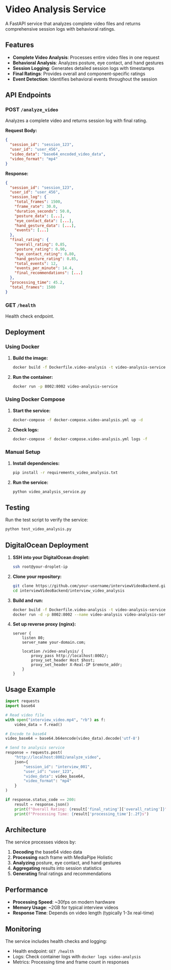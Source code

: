 # Video Analysis Service

A FastAPI service that analyzes complete video files and returns comprehensive session logs with behavioral ratings.

## Features

- **Complete Video Analysis**: Processes entire video files in one request
- **Behavioral Analysis**: Analyzes posture, eye contact, and hand gestures
- **Session Logging**: Generates detailed session logs with timestamps
- **Final Ratings**: Provides overall and component-specific ratings
- **Event Detection**: Identifies behavioral events throughout the session

## API Endpoints

### POST `/analyze_video`
Analyzes a complete video and returns session log with final rating.

**Request Body:**
```json
{
  "session_id": "session_123",
  "user_id": "user_456", 
  "video_data": "base64_encoded_video_data",
  "video_format": "mp4"
}
```

**Response:**
```json
{
  "session_id": "session_123",
  "user_id": "user_456",
  "session_log": {
    "total_frames": 1500,
    "frame_rate": 30.0,
    "duration_seconds": 50.0,
    "posture_data": [...],
    "eye_contact_data": [...],
    "hand_gesture_data": [...],
    "events": [...]
  },
  "final_rating": {
    "overall_rating": 0.85,
    "posture_rating": 0.90,
    "eye_contact_rating": 0.80,
    "hand_gesture_rating": 0.85,
    "total_events": 12,
    "events_per_minute": 14.4,
    "final_recommendations": [...]
  },
  "processing_time": 45.2,
  "total_frames": 1500
}
```

### GET `/health`
Health check endpoint.

## Deployment

### Using Docker

1. **Build the image:**
   ```bash
   docker build -f Dockerfile.video-analysis -t video-analysis-service .
   ```

2. **Run the container:**
   ```bash
   docker run -p 8002:8002 video-analysis-service
   ```

### Using Docker Compose

1. **Start the service:**
   ```bash
   docker-compose -f docker-compose.video-analysis.yml up -d
   ```

2. **Check logs:**
   ```bash
   docker-compose -f docker-compose.video-analysis.yml logs -f
   ```

### Manual Setup

1. **Install dependencies:**
   ```bash
   pip install -r requirements_video_analysis.txt
   ```

2. **Run the service:**
   ```bash
   python video_analysis_service.py
   ```

## Testing

Run the test script to verify the service:

```bash
python test_video_analysis.py
```

## DigitalOcean Deployment

1. **SSH into your DigitalOcean droplet:**
   ```bash
   ssh root@your-droplet-ip
   ```

2. **Clone your repository:**
   ```bash
   git clone https://github.com/your-username/interviewVideoBackend.git
   cd interviewVideoBackend/interview_video_analysis
   ```

3. **Build and run:**
   ```bash
   docker build -f Dockerfile.video-analysis -t video-analysis-service .
   docker run -d -p 8002:8002 --name video-analysis video-analysis-service
   ```

4. **Set up reverse proxy (nginx):**
   ```nginx
   server {
       listen 80;
       server_name your-domain.com;
       
       location /video-analysis/ {
           proxy_pass http://localhost:8002/;
           proxy_set_header Host $host;
           proxy_set_header X-Real-IP $remote_addr;
       }
   }
   ```

## Usage Example

```python
import requests
import base64

# Read video file
with open("interview_video.mp4", "rb") as f:
    video_data = f.read()

# Encode to base64
video_base64 = base64.b64encode(video_data).decode('utf-8')

# Send to analysis service
response = requests.post(
    "http://localhost:8002/analyze_video",
    json={
        "session_id": "interview_001",
        "user_id": "user_123",
        "video_data": video_base64,
        "video_format": "mp4"
    }
)

if response.status_code == 200:
    result = response.json()
    print(f"Overall Rating: {result['final_rating']['overall_rating']}")
    print(f"Processing Time: {result['processing_time']:.2f}s")
```

## Architecture

The service processes videos by:

1. **Decoding** the base64 video data
2. **Processing** each frame with MediaPipe Holistic
3. **Analyzing** posture, eye contact, and hand gestures
4. **Aggregating** results into session statistics
5. **Generating** final ratings and recommendations

## Performance

- **Processing Speed**: ~30fps on modern hardware
- **Memory Usage**: ~2GB for typical interview videos
- **Response Time**: Depends on video length (typically 1-3x real-time)

## Monitoring

The service includes health checks and logging:

- Health endpoint: `GET /health`
- Logs: Check container logs with `docker logs video-analysis`
- Metrics: Processing time and frame count in responses 